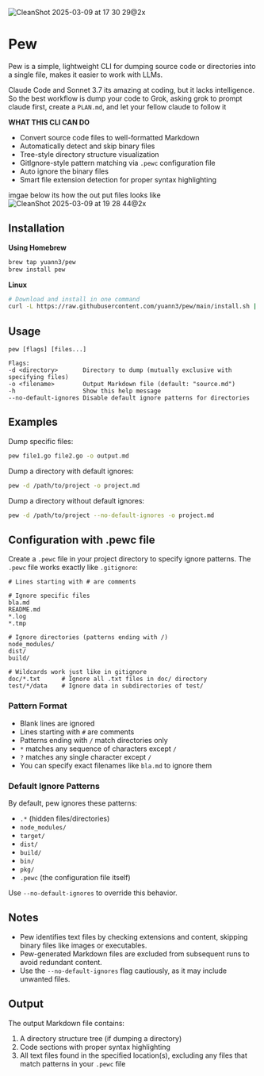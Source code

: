 ![CleanShot 2025-03-09 at 17 30 29@2x](https://github.com/user-attachments/assets/da8e796f-6fab-4e47-8f02-11764d9117a1)

# Pew

Pew is a simple, lightweight CLI for dumping source code or directories into a single file, makes it easier to work with LLMs.

Claude Code and Sonnet 3.7 its amazing at coding, but it lacks intelligence. So the best workflow is dump your code to Grok, asking grok to prompt claude first, create a `PLAN.md`, and let your fellow claude to follow it

**WHAT THIS CLI CAN DO**

- Convert source code files to well-formatted Markdown
- Automatically detect and skip binary files
- Tree-style directory structure visualization
- GitIgnore-style pattern matching via `.pewc` configuration file
- Auto ignore the binary files
- Smart file extension detection for proper syntax highlighting

imgae below its how the out put files looks like
![CleanShot 2025-03-09 at 19 28 44@2x](https://github.com/user-attachments/assets/36a15ae1-7a04-41de-81b3-2d3597fccc54)


## Installation

**Using Homebrew**

```bash
brew tap yuann3/pew
brew install pew
```

**Linux**

```bash
# Download and install in one command
curl -L https://raw.githubusercontent.com/yuann3/pew/main/install.sh | bash
```

## Usage

```
pew [flags] [files...]

Flags:
-d <directory>       Directory to dump (mutually exclusive with specifying files)
-o <filename>        Output Markdown file (default: "source.md")
-h                   Show this help message
--no-default-ignores Disable default ignore patterns for directories
```

## Examples

Dump specific files:

```bash
pew file1.go file2.go -o output.md
```

Dump a directory with default ignores:

```bash
pew -d /path/to/project -o project.md
```

Dump a directory without default ignores:

```bash
pew -d /path/to/project --no-default-ignores -o project.md
```

## Configuration with .pewc file

Create a `.pewc` file in your project directory to specify ignore patterns. The `.pewc` file works exactly like `.gitignore`:

```
# Lines starting with # are comments

# Ignore specific files
bla.md
README.md
*.log
*.tmp

# Ignore directories (patterns ending with /)
node_modules/
dist/
build/

# Wildcards work just like in gitignore
doc/*.txt      # Ignore all .txt files in doc/ directory
test/*/data    # Ignore data in subdirectories of test/
```

### Pattern Format

- Blank lines are ignored
- Lines starting with `#` are comments
- Patterns ending with `/` match directories only
- `*` matches any sequence of characters except `/`
- `?` matches any single character except `/`
- You can specify exact filenames like `bla.md` to ignore them

### Default Ignore Patterns

By default, pew ignores these patterns:
- `.*` (hidden files/directories)
- `node_modules/`
- `target/`
- `dist/`
- `build/`
- `bin/`
- `pkg/`
- `.pewc` (the configuration file itself)

Use `--no-default-ignores` to override this behavior.

## Notes

- Pew identifies text files by checking extensions and content, skipping binary files like images or executables.
- Pew-generated Markdown files are excluded from subsequent runs to avoid redundant content.
- Use the `--no-default-ignores` flag cautiously, as it may include unwanted files.

## Output

The output Markdown file contains:
1. A directory structure tree (if dumping a directory)
2. Code sections with proper syntax highlighting
3. All text files found in the specified location(s), excluding any files that match patterns in your `.pewc` file
